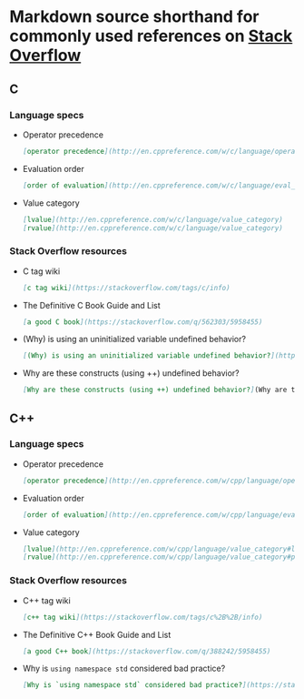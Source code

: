 # Markdown source shorthand for commonly used references on [Stack Overflow](https://stackoverflow.com/)

## C

### Language specs

- Operator precedence

    ```markdown
    [operator precedence](http://en.cppreference.com/w/c/language/operator_precedence)
    ```

- Evaluation order

    ```markdown
    [order of evaluation](http://en.cppreference.com/w/c/language/eval_order)
    ```

- Value category

    ```markdown
    [lvalue](http://en.cppreference.com/w/c/language/value_category)
    [rvalue](http://en.cppreference.com/w/c/language/value_category)
    ```


### Stack Overflow resources

- C tag wiki

  ```markdown
  [c tag wiki](https://stackoverflow.com/tags/c/info)
  ```

- The Definitive C Book Guide and List

    ```markdown
    [a good C book](https://stackoverflow.com/q/562303/5958455)
    ```

- (Why) is using an uninitialized variable undefined behavior?

  ```markdown
  [(Why) is using an uninitialized variable undefined behavior?](https://stackoverflow.com/q/11962457/5958455)
  ```

- Why are these constructs (using ++) undefined behavior?

  ```markdown
  [Why are these constructs (using ++) undefined behavior?](Why are these constructs (using ++) undefined behavior?)
  ```



## C++

### Language specs

- Operator precedence

    ```markdown
    [operator precedence](http://en.cppreference.com/w/cpp/language/operator_precedence)
    ```

- Evaluation order

    ```markdown
    [order of evaluation](http://en.cppreference.com/w/cpp/language/eval_order)
    ```

- Value category

    ```markdown
    [lvalue](http://en.cppreference.com/w/cpp/language/value_category#lvalue)
    [rvalue](http://en.cppreference.com/w/cpp/language/value_category#prvalue)
    ```


### Stack Overflow resources

- C++ tag wiki

  ```markdown
  [c++ tag wiki](https://stackoverflow.com/tags/c%2B%2B/info)
  ```

- The Definitive C++ Book Guide and List

    ```markdown
    [a good C++ book](https://stackoverflow.com/q/388242/5958455)
    ```

- Why is `using namespace std` considered bad practice?

    ```markdown
    [Why is `using namespace std` considered bad practice?](https://stackoverflow.com/q/1452721/5958455)
    ```

